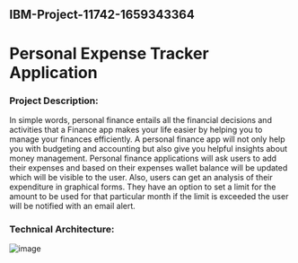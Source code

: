 ## IBM-Project-11742-1659343364
# Personal Expense Tracker Application

### Project Description:
  
In simple words, personal finance entails all the financial decisions and activities that a Finance app makes your life easier by helping you to manage your finances efficiently. A personal finance app will not only help you with budgeting and accounting but also give you helpful insights about money management. Personal finance applications will ask users to add their expenses and based on their expenses wallet balance will be updated which will be visible to the user.  Also, users can get an analysis of their expenditure in graphical forms. They have an option to set a limit for the amount to be used for that particular month if the limit is exceeded the user will be notified with an email alert.


### Technical Architecture:

![image](https://user-images.githubusercontent.com/113340777/190187928-85c44e8e-6949-44a0-af76-d17a593aaa05.png)
